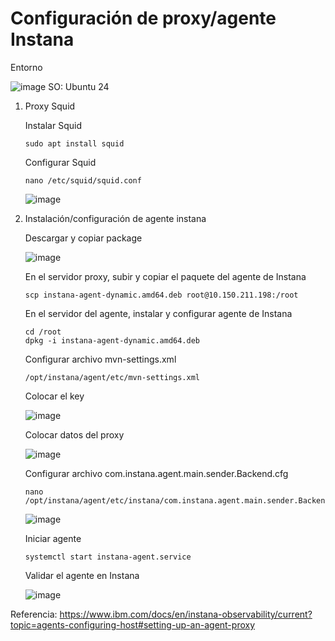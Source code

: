 # **Configuración de proxy/agente Instana**

   Entorno

   ![image](https://github.com/user-attachments/assets/dd75514b-e611-4f03-8ee6-fe0be82e78be)
   SO: Ubuntu 24


1. Proxy Squid

   Instalar Squid
   ```
   sudo apt install squid
   ```
   
   Configurar Squid
   ```
   nano /etc/squid/squid.conf
   ```

   ![image](https://github.com/user-attachments/assets/c5dc3b60-1561-40d4-a632-2a95a557bfe0)


2. Instalación/configuración de agente instana

   Descargar y copiar package
   
   ![image](https://github.com/user-attachments/assets/af7089f6-3c81-4e8d-abbf-b06491dda956)

   En el servidor proxy, subir y copiar el paquete del agente de Instana
   ```
   scp instana-agent-dynamic.amd64.deb root@10.150.211.198:/root
   ```

   En el servidor del agente, instalar y configurar agente de Instana
   ```
   cd /root
   dpkg -i instana-agent-dynamic.amd64.deb
   ```

   Configurar archivo mvn-settings.xml
   ```
   /opt/instana/agent/etc/mvn-settings.xml
   ```
   
   Colocar el key
   
   ![image](https://github.com/user-attachments/assets/4dd51455-a327-43ea-af30-f5b2c18f6893)

   Colocar datos del proxy
   
   ![image](https://github.com/user-attachments/assets/1ca7a6d2-6ff9-4b94-99cd-342b1ce46a0d)

   Configurar archivo com.instana.agent.main.sender.Backend.cfg

   ```
   nano /opt/instana/agent/etc/instana/com.instana.agent.main.sender.Backend.cfg
   ```
   
   ![image](https://github.com/user-attachments/assets/5089b0b7-f9fb-4d9a-b971-b9486d3714fa)

   Iniciar agente
   
   ```
   systemctl start instana-agent.service
   ```

   Validar el agente en Instana
   
   ![image](https://github.com/user-attachments/assets/d71967ed-3302-42ff-84f8-9ac91630eb06)


Referencia: https://www.ibm.com/docs/en/instana-observability/current?topic=agents-configuring-host#setting-up-an-agent-proxy

 



   
